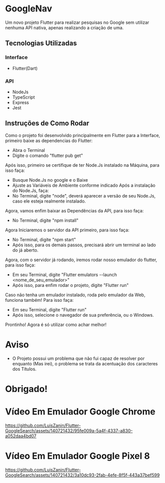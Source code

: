 # GoogleNav

Um novo projeto Flutter para realizar pesquisas no Google sem utilizar nenhuma API nativa, apenas realizando a criação de uma.

## Tecnologias Utilizadas

### Interface
- Flutter(Dart)

### API
- NodeJs
- TypeScript
- Express
- Jest

## Instruções de Como Rodar

Como o projeto foi desenvolvido principalmente em Flutter para a Interface, primeiro baixe as dependencias do Flutter:
- Abra o Terminal
- Digite o comando "flutter pub get"

Após isso, primeiro se certifique de ter Node.Js instalado na Máquina, para isso faça:

- Busque Node.Js no google e o Baixe
- Ajuste as Variáveis de Ambiente conforme indicado
Após a instalação do Node.Js, faça:
- No Terminal, digite "node", deverá aparecer a versão de seu Node.Js, caso ele esteja realmente instalado.

Agora, vamos enfim baixar as Dependências da API, para isso faça:

- No Terminal, digite "npm install"

Agora Iniciaremos o servidor da API primeiro, para isso faça:

- No Terminal, digite "npm start"
- Após isso, para os demais passos, precisará abrir um terminal ao lado do já aberto.

Agora, com o servidor já rodando, iremos rodar nosso emulador do flutter, para isso faça:

- Em seu Terminal, digite "Flutter emulators --launch <nome_de_seu_emulador>"
- Após isso, para enfim rodar o projeto, digite "Flutter run"

Caso não tenha um emulador instalado, roda pelo emulador da Web, funciona também! Para isso faça:

- Em seu Terminal, digite "Flutter run"
- Após isso, selecione o navegador de sua preferência, ou o Windows.

Prontinho! Agora é só utilizar como achar melhor!

# Aviso

- O Projeto possui um problema que não fui capaz de resolver por enquanto (Mas irei), o problema se trata da acentuação dos caracteres dos Títulos.

# Obrigado!



# Vídeo Em Emulador Google Chrome
https://github.com/LuisZanin/Flutter-GoogleSearch/assets/140721432/95fe009a-5a4f-4337-a830-a052daa4bd07


# Vídeo Em Emulador Google Pixel 8
https://github.com/LuisZanin/Flutter-GoogleSearch/assets/140721432/3a10dc93-2fab-4efe-8f5f-443a37bef599


